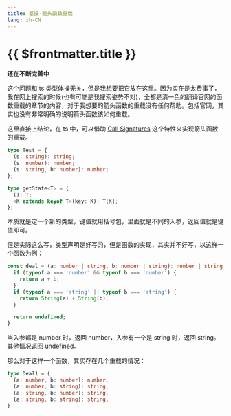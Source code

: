 ```yaml
---
title: 基操-箭头函数重载
lang: zh-CN
---
```


# {{ $frontmatter.title }}

**还在不断完善中**

这个问题和 ts 类型体操无关，但是我想要把它放在这里。因为实在是太费事了，我在网上搜索的时候(也有可能是我搜索姿势不对)，全都是清一色的翻译官网的函数重载的章节的内容，对于我想要的箭头函数的重载没有任何帮助。包括官网，其实也没有非常明确的说明箭头函数该如何重载。

这里直接上结论，在 ts 中，可以借助 [Call Signatures](https://www.typescriptlang.org/docs/handbook/2/functions.html#call-signatures) 这个特性来实现箭头函数的重载。

```ts
type Test = {
  (s: string): string;
  (s: number): number;
  (s: string, b: number): number;
};

type getState<T> = {
  (): T;
  <K extends keyof T>(key: K): T[K];
};
```

本质就是定一个新的类型，键值就用括号包，里面就是不同的入参，返回值就是键值即可。

但是实际这么写，类型声明是好写的，但是函数的实现，其实并不好写，以这样一个函数为例：

```ts
const deal = (a: number | string, b: number | string): number | string | undefined => {
  if (typeof a === 'number' && typeof b === 'number') {
    return a + b;
  }
  if (typeof a === 'string' || typeof b === 'string') {
    return String(a) + String(b);
  }

  return undefined;
}
```

当入参都是 number 时，返回 number，入参有一个是 string 时，返回 string。其他情况返回 undefined。

那么对于这样一个函数，其实存在几个重载的情况：

```ts
type Deal1 = {
  (a: number, b: number): number,
  (a: number, b: string): string,
  (a: string, b: number): string,
  (a: string, b: string): string,
}
```


